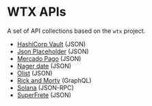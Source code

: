 # WTX APIs

A set of API collections based on the `wtx` project.

 - [HashiCorp Vault](https://developer.hashicorp.com/vault/api-docs) (JSON)
 - [Json Placeholder](https://jsonplaceholder.typicode.com) (JSON)
 - [Mercado Pago](https://www.mercadopago.com/developers) (JSON)
 - [Nager date](https://date.nager.at) (JSON)
 - [Olist](https://ajuda.tiny.com.br/kb/articles/erp/integracoes/gestao-de-integracoes/aplicativos-api-v3-configuracoes-e-utilizacao) (JSON)
 - [Rick and Morty](https://github.com/afuh/rick-and-morty-api) (GraphQL)
 - [Solana](https://docs.solana.com/developing/clients/jsonrpc-api) (JSON-RPC)
 - [SuperFrete](https://superfrete.readme.io) (JSON)
